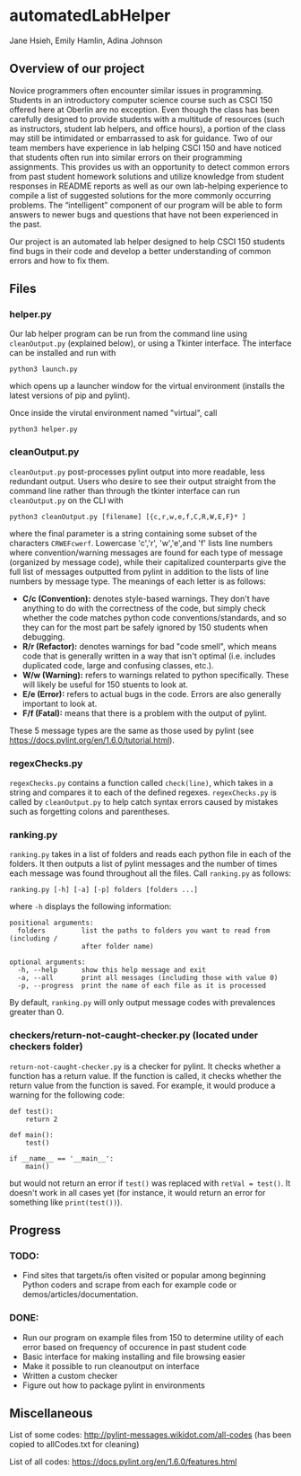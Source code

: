 # automatedLabHelper
Jane Hsieh, Emily Hamlin, Adina Johnson

## Overview of our project
Novice programmers often encounter similar issues in programming. Students in an introductory computer science course such as CSCI 150 offered here at Oberlin are no exception. Even though the class has been carefully designed to provide students with a multitude of resources (such as instructors, student lab helpers, and office hours), a portion of the class may still be intimidated or embarrassed to ask for guidance. Two of our team members have experience in lab helping CSCI 150 and have noticed that students often run into similar errors on their programming assignments. This provides us with an opportunity to detect common errors from past student homework solutions and utilize knowledge from student responses in README reports as well as our own lab-helping experience to compile a list of suggested solutions for the more commonly occurring problems. The “intelligent” component of our program will be able to form answers to newer bugs and questions that have not been experienced in the past.

Our project is an automated lab helper designed to help CSCI 150 students find bugs in their code and develop a better understanding of common errors and how to fix them.

## Files

### helper.py
Our lab helper program can be run from the command line using `cleanOutput.py` (explained below), or using a Tkinter interface. The interface can be installed and run with

```
python3 launch.py
```
which opens up a launcher window for the virtual environment (installs the latest versions of pip and pylint). 

Once inside the virutal environment named "virtual", call
```
python3 helper.py
```


### cleanOutput.py
`cleanOutput.py` post-processes pylint output into more readable, less redundant output. Users who desire to see their output straight from the command line rather than through the tkinter interface can run `cleanOutput.py` on the CLI with

```
python3 cleanOutput.py [filename] [{c,r,w,e,f,C,R,W,E,F}* ]
```

where the final parameter is a string containing some subset of the characters `CRWEFcwerf`. Lowercase 'c','r', 'w','e',and 'f' lists line numbers where convention/warning messages are found for each type of message (organized by message code), while their capitalized counterparts give the full list of messages outputted from pylint in addition to the lists of line numbers by message type. The meanings of each letter is as follows:

* **C/c (Convention):**  denotes style-based warnings. They don't have anything to do with the correctness of the code, but simply check whether the code matches python code conventions/standards, and so they can for the most part be safely ignored by 150 students when debugging.
* **R/r (Refactor):** denotes warnings for bad "code smell", which means code that is generally written in a way that isn't optimal (i.e. includes duplicated code, large and confusing classes, etc.).
* **W/w (Warning):** refers to warnings related to python specifically. These will likely be useful for 150 stuents to look at.
* **E/e (Error):** refers to actual bugs in the code. Errors are also generally important to look at.
* **F/f (Fatal):** means that there is a problem with the output of pylint.

These 5 message types are the same as those used by pylint (see https://docs.pylint.org/en/1.6.0/tutorial.html).

### regexChecks.py
`regexChecks.py` contains a function called `check(line)`, which takes in a string and compares it to each of the defined regexes. `regexChecks.py` is called by `cleanOutput.py` to help catch syntax errors caused by mistakes such as forgetting colons and parentheses.

### ranking.py

`ranking.py` takes in a list of folders and reads each python file in each of the folders. It then outputs a list of pylint messages and the number of times each message was found throughout all the files. Call `ranking.py` as follows:
```
ranking.py [-h] [-a] [-p] folders [folders ...]
```
where `-h` displays the following information:
```
positional arguments:
  folders         list the paths to folders you want to read from (including /
                  after folder name)

optional arguments:
  -h, --help      show this help message and exit
  -a, --all       print all messages (including those with value 0)
  -p, --progress  print the name of each file as it is processed
```

By default, `ranking.py` will only output message codes with prevalences greater than 0.

### checkers/return-not-caught-checker.py (located under checkers folder)

`return-not-caught-checker.py` is a checker for pylint. It checks whether a function has a return value. If the function is called, it checks whether the return value from the function is saved. For example, it would produce a warning for the following code:

```python3
def test():
    return 2

def main():
    test()

if __name__ == '__main__':
    main()
```

but would not return an error if `test()` was replaced with `retVal = test()`. It doesn't work in all cases yet (for instance, it would return an error for something like `print(test())`).

## Progress

### TODO:
* Find sites that targets/is often visited or popular among beginning Python coders and scrape from each for example code or demos/articles/documentation.

### DONE:
* Run our program on example files from 150 to determine utility of each error based on frequency of occurence in past student code
* Basic interface for making installing and file browsing easier
* Make it possible to run cleanoutput on interface
* Written a custom checker
* Figure out how to package pylint in environments

## Miscellaneous

List of some codes: http://pylint-messages.wikidot.com/all-codes (has been copied to allCodes.txt for cleaning)

List of all codes: https://docs.pylint.org/en/1.6.0/features.html
